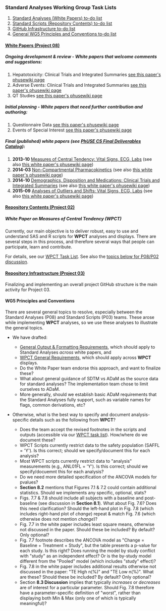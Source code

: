 ### Standard Analyses Working Group Task Lists

1. [Standard Analyses (White Papers) to-do list](#white-papers-project-08)
2. [Standard Scripts (Repository Contents) to-do list](#repository-contents-project-02)
3. [GitHub Infrastructure to-do list](#repository-infrastructure-project-03)
4. [General WG5 Principles and Conventions to-do list](#wg5-principles-and-conventions)

#### [White Papers (Project 08)](http://www.phusewiki.org/wiki/index.php?title=WG5_Project_08)

##### Ongoing development & review - White papers that welcome comments and suggestions:

1. Hepatotoxicity: Clinical Trials and Integrated Summaries [see this paper's phusewiki page](http://www.phusewiki.org/wiki/index.php?title=SS_P08_Hepatotoxicity_White_Paper)
2. Adverse Events: Clinical Trials and Integrated Summaries [see this paper's phusewiki page](http://www.phusewiki.org/wiki/index.php?title=SS_P08_Adverse_Events_White_Paper)
3. QT Studies [see this paper's phusewiki page](http://www.phusewiki.org/wiki/index.php?title=SS_P08_QT_Studies_White_Paper)

##### Initial planning - White papers that need further contribution and authoring:

1. Questionnaire Data [see this paper's phusewiki page](http://www.phusewiki.org/wiki/index.php?title=SS_P08_Questionnaire_White_Paper)
2. Events of Special Interest [see this paper's phusewiki page](http://www.phusewiki.org/wiki/index.php?title=SS_P08_Events_of_Special_Interest_White_Paper)

##### Final (published) white papers (see [PhUSE CS Final Deliverables Catalog](http://www.phuse.eu/CSS-deliverables.aspx)):

1. **2013-10** [Measures of Central Tendency: Vital Signs, ECG, Labs](http://www.phusewiki.org/wiki/images/4/48/CSS_WhitePaper_CentralTendency_v1.0.pdf) (see also [this white paper's phusewiki page](http://www.phusewiki.org/wiki/index.php?title=SS_P08_Central_Tendency_White_Paper))
4. **2014-03** [Non-Compartmental Pharmacokinetics](http://www.phusewiki.org/wiki/images/e/ed/PhUSE_CSS_WhitePaper_PK_final_25March2014.pdf) (see also [this white paper's phusewiki page](http://www.phusewiki.org/wiki/index.php?title=SS_P08_PK_White_Paper))
5. **2014-10** [Demographics, Disposition and Medications: Clinical Trials and Integrated Summaries](http://www.phusewiki.org/wiki/images/c/c9/CSS_WhitePaper_DemoDispMed_v1.0.pdf) (see also [this white paper's phusewiki page](http://www.phusewiki.org/wiki/index.php?title=SS_P08_Demographics,_Disposition,_Medications_White_Paper))
2. **2015-09** [Analyses of Outliers and Shifts: Vital Signs, ECG, Labs](http://www.phusewiki.org/wiki/images/9/95/CS_WhitePaper_OutliersShifts_v1.0.pdf) (see also [this white paper's phusewiki page](http://www.phusewiki.org/wiki/index.php?title=SS_P08_Outliers/Shifts_White_Paper))

#### [Repository Contents (Project 02)](http://www.phusewiki.org/wiki/index.php?title=WG5_Project_02)

##### White Paper on Measures of Central Tendency (WPCT)

  Currently, our main objective is to deliver robust, easy to use and understand SAS and R scripts for **WPCT** analyses and displays.   There are several steps in this process, and therefore several ways that people can participate, learn and contribute.

  For details, see our [WPCT Task List](http://github.com/phuse-org/phuse-scripts/blob/master/whitepapers/WPCT/TODO.md).
  See also the [topics below for P08/P02 discussion](#wg5-principles-and-conventions).

#### [Repository Infrastructure (Project 03)](http://www.phusewiki.org/wiki/index.php?title=WG5_Project_03)

  Finalizing and implementing an overall project GitHub structure is the main activity for Project 03.

#### WG5 Principles and Conventions

  There are several general topics to resolve, especially between the Standard Analyses (P08) and Standard Scripts (P03) teams. These arose while implementing **WPCT** analyses, so we use these analyses to illustrate the general topics.

* We have drafted:
  * [General Output & Formatting Requirements](https://github.com/phuse-org/phuse-scripts/blob/master/whitepapers/specification/CS_General_OutputandFormattingRequirements.docx), which should apply to Standard Analyses *across* white papers, and
  * [WPCT General Requirements](https://github.com/phuse-org/phuse-scripts/blob/master/whitepapers/specification/CS_General_CentralTendencyRequirements.docx), which should apply across **WPCT** displays.
  * Do the White Paper team endorse this approach, and want to finalize these?
  * What about general guidance of SDTM vs ADaM as the source data for standard analyses? The implementation team chose to limit ourselves to ADaM.
  * More generally, should we establish basic ADaM requirements that the Standard Analyses fully support, such as variable names for flags, common derivations, etc?

* Otherwise, what is the best way to specify and document analysis-specific details such as the following from **WPCT**?
  * Does the team accept the revised footnotes in the scripts and outputs (accessible via our [WPCT task list](https://github.com/phuse-org/phuse-scripts/blob/master/whitepapers/WPCT/TODO.md#wpct-figures--scripts-with-qualification-details)). How/where do we document these?
  * WPCT Scripts currently restrict data to the safety population (SAFFL = 'Y'). Is this correct; should we specify/document this for each analysis?
  * Most WPCT scripts currently restrict data to "analysis" measurements (e.g., ANL01FL = 'Y'). Is this correct; should we specify/docuemnt this for each analysis?
  * Do we need more detailed specification of the ANCOVA models for pvalues?
  * **Section 8.2** mentions that Figures 7.1 & 7.2 could contain additional statistics. Should we implements any specific, optional, stats?
  * Figs. 7.7 & 7.8 should include all subjects with a baseline and post-baseline (see discussion in **Section 8.1**). What about Fig. 7.6? Does this need clarification? Should the left-hand plot in Fig. 7.8 (which includes right-hand plot of *change*) repeat & match Fig. 7.6 (which otherwise does not mention *change*)?
  * Fig. 7.7 in the white paper includes least square means, otherwise not discussed in the paper. Should these be included? By default? Only optional?
  * Fig. 7.7 footnote describes the ANCOVA model as "Change = Baseline + Treatment + Study", but the table presents a p-value for each study. Is this right? Does running the model by study conflict with "study" as an independent effect? Or is the by-study model different from the "Pooled" model (which includes "study" effect)?
  * Fig. 7.8 in the white paper includes additional results otherwise not discussed in the paper: "TE High n(%)" and "TE Low n(%)". What are these? Should these be included? By default? Only optional?
  * Section **8.3 Discussion** implies that typically *increases* or *decreases* are of interest for a particular parameter. Should Fig. 7.8 therefore have a parameter-specific definition of "worst", rather than displaying both Min & Max (only one of which is typically meaningful)?
